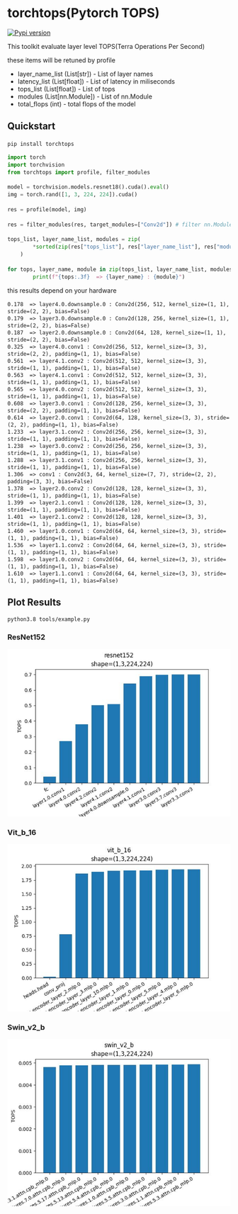 # torchtops(Pytorch TOPS)
[![Pypi version](https://img.shields.io/pypi/v/torchtops.svg)](https://pypi.org/project/torchtops/)

This toolkit evaluate layer level TOPS(Terra Operations Per Second)

these items will be retuned by profile
- layer_name_list (List[str]) - List of layer names
- latency_list (List[float]) - List of latency in miliseconds
- tops_list (List[float]) - List of tops
- modules (List[nn.Module]) - List of nn.Module
- total_flops (int) - total flops of the model

## Quickstart

`pip install torchtops`

```python
import torch
import torchvision
from torchtops import profile, filter_modules

model = torchvision.models.resnet18().cuda().eval()
img = torch.rand([1, 3, 224, 224]).cuda()

res = profile(model, img)

res = filter_modules(res, target_modules=["Conv2d"]) # filter nn.Module you want to get

tops_list, layer_name_list, modules = zip(
        *sorted(zip(res["tops_list"], res["layer_name_list"], res["module_list"]))
    )

for tops, layer_name, module in zip(tops_list, layer_name_list, modules):
        print(f"{tops:.3f}  => {layer_name} : {module}")
```

this results depend on your hardware
```
0.178  => layer4.0.downsample.0 : Conv2d(256, 512, kernel_size=(1, 1), stride=(2, 2), bias=False)
0.179  => layer3.0.downsample.0 : Conv2d(128, 256, kernel_size=(1, 1), stride=(2, 2), bias=False)
0.187  => layer2.0.downsample.0 : Conv2d(64, 128, kernel_size=(1, 1), stride=(2, 2), bias=False)
0.325  => layer4.0.conv1 : Conv2d(256, 512, kernel_size=(3, 3), stride=(2, 2), padding=(1, 1), bias=False)
0.561  => layer4.1.conv2 : Conv2d(512, 512, kernel_size=(3, 3), stride=(1, 1), padding=(1, 1), bias=False)
0.563  => layer4.1.conv1 : Conv2d(512, 512, kernel_size=(3, 3), stride=(1, 1), padding=(1, 1), bias=False)
0.565  => layer4.0.conv2 : Conv2d(512, 512, kernel_size=(3, 3), stride=(1, 1), padding=(1, 1), bias=False)
0.608  => layer3.0.conv1 : Conv2d(128, 256, kernel_size=(3, 3), stride=(2, 2), padding=(1, 1), bias=False)
0.614  => layer2.0.conv1 : Conv2d(64, 128, kernel_size=(3, 3), stride=(2, 2), padding=(1, 1), bias=False)
1.233  => layer3.1.conv2 : Conv2d(256, 256, kernel_size=(3, 3), stride=(1, 1), padding=(1, 1), bias=False)
1.238  => layer3.0.conv2 : Conv2d(256, 256, kernel_size=(3, 3), stride=(1, 1), padding=(1, 1), bias=False)
1.288  => layer3.1.conv1 : Conv2d(256, 256, kernel_size=(3, 3), stride=(1, 1), padding=(1, 1), bias=False)
1.306  => conv1 : Conv2d(3, 64, kernel_size=(7, 7), stride=(2, 2), padding=(3, 3), bias=False)
1.378  => layer2.0.conv2 : Conv2d(128, 128, kernel_size=(3, 3), stride=(1, 1), padding=(1, 1), bias=False)
1.399  => layer2.1.conv1 : Conv2d(128, 128, kernel_size=(3, 3), stride=(1, 1), padding=(1, 1), bias=False)
1.401  => layer2.1.conv2 : Conv2d(128, 128, kernel_size=(3, 3), stride=(1, 1), padding=(1, 1), bias=False)
1.460  => layer1.0.conv1 : Conv2d(64, 64, kernel_size=(3, 3), stride=(1, 1), padding=(1, 1), bias=False)
1.536  => layer1.1.conv2 : Conv2d(64, 64, kernel_size=(3, 3), stride=(1, 1), padding=(1, 1), bias=False)
1.598  => layer1.0.conv2 : Conv2d(64, 64, kernel_size=(3, 3), stride=(1, 1), padding=(1, 1), bias=False)
1.610  => layer1.1.conv1 : Conv2d(64, 64, kernel_size=(3, 3), stride=(1, 1), padding=(1, 1), bias=False)
```

## Plot Results

```
python3.8 tools/example.py
```

### ResNet152
<img src="resources/resnet152.jpg" width="600">

### Vit_b_16
<img src="resources/vit_b_16.jpg" width="600">

### Swin_v2_b
<img src="resources/swin_v2_b.jpg" width="600">

